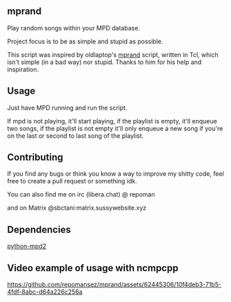 ## mprand
Play random songs within your MPD database. 

Project focus is to be as simple and stupid as possible.

This script was inspired by oldlaptop's [mprand](https://github.com/oldlaptop/mprand) script, written in Tcl, which isn't simple (in a bad way) nor stupid. Thanks to him for his help and inspiration.
## Usage
Just have MPD running and run the script.

If mpd is not playing, it'll start playing, if the playlist is empty, it'll enqueue two songs, if the playlist is not empty it'll only enqueue a new song if you're on the last or second to last song of the playlist.

## Contributing
If you find any bugs or think you know a way to improve my shitty code, feel free to create a pull request or something idk.

You can also find me on irc (libera.chat) @ repoman

and on Matrix @sbctani:matrix.sussywebsite.xyz

## Dependencies
[python-mpd2](https://github.com/Mic92/python-mpd2)

## Video example of usage with ncmpcpp
https://github.com/repomansez/mprand/assets/62445306/10f4deb3-71b5-4fdf-8abc-d64a226c256a
